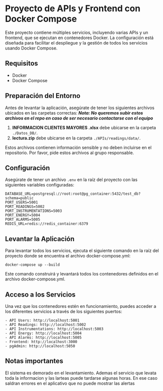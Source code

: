 # Proyecto de APIs y Frontend con Docker Compose

Este proyecto contiene múltiples servicios, incluyendo varias APIs y un frontend, que se ejecutan en contenedores Docker. La configuración está diseñada para facilitar el despliegue y la gestión de todos los servicios usando Docker Compose.

## Requisitos

- Docker
- Docker Compose

## Preparación del Entorno

Antes de levantar la aplicación, asegúrate de tener los siguientes archivos ubicados en las carpetas correctas:
***Nota: No queremos subir estos archivos en el repo en caso de ser necesario contactarse con el equipo***

1. **INFORMACION CLIENTES MAYORES .xlsx** debe ubicarse en la carpeta `./Datos_DB/`.
2. **lectura.zip** debe ubicarse en la carpeta `./APIs/readings/data/`.

Estos archivos contienen información sensible y no deben incluirse en el repositorio. Por favor, pide estos archivos al grupo responsable.

## Configuración

Asegúrate de tener un archivo `.env` en la raíz del proyecto con las siguientes variables configuradas:

```env
DATABASE_URL=postgresql://root:root@pg_container:5432/test_db?schema=public
PORT_USERS=5001
PORT_READINGS=5002
PORT_INSTRUMENTATIONS=5003
PORT_ENERGY=5004
PORT_ALARMS=5005
REDIS_URL=redis://redis_container:6379
```

## Levantar la Aplicación

Para levantar todos los servicios, ejecuta el siguiente comando en la raíz del proyecto donde se encuentra el archivo docker-compose.yml:
```
docker-compose up --build
```

Este comando construirá y levantará todos los contenedores definidos en el archivo docker-compose.yml.

## Acceso a los Servicios

Una vez que los contenedores estén en funcionamiento, puedes acceder a los diferentes servicios a través de los siguientes puertos:

    - API Users: http://localhost:5001
    - API Readings: http://localhost:5002
    - API Instrumentations: http://localhost:5003
    - API Energy: http://localhost:5004
    - API Alarms: http://localhost:5005
    - Frontend: http://localhost:3000
    - pgAdmin: http://localhost:5050

## Notas importantes
El sistema es demorado en el levantamiento. Ademas el servicio que levata toda la informacion y las larteas puede tardarse algunas horas. En ese caso saldran errores en el aplicativo que no puede mostrar las alertas

